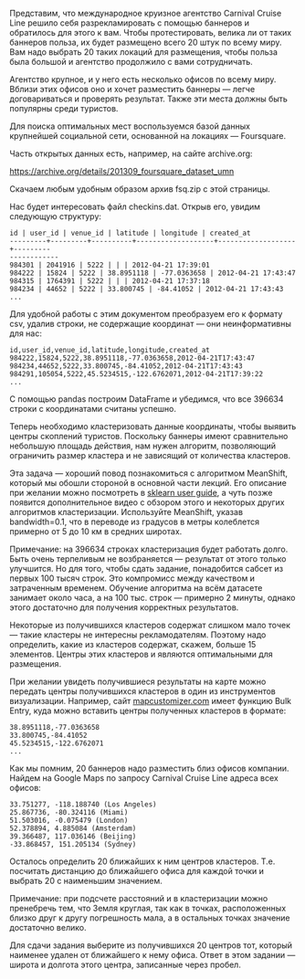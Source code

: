 Представим, что международное круизное агентство Carnival Cruise Line решило себя разрекламировать с помощью баннеров и обратилось для этого к вам. Чтобы протестировать, велика ли от таких баннеров польза, их будет размещено всего 20 штук по всему миру. Вам надо выбрать 20 таких локаций для размещения, чтобы польза была большой и агентство продолжило с вами сотрудничать.

Агентство крупное, и у него есть несколько офисов по всему миру. Вблизи этих офисов оно и хочет разместить баннеры — легче договариваться и проверять результат. Также эти места должны быть популярны среди туристов.

Для поиска оптимальных мест воспользуемся базой данных крупнейшей социальной сети, основанной на локациях — Foursquare.

Часть открытых данных есть, например, на сайте archive.org:

https://archive.org/details/201309_foursquare_dataset_umn

Скачаем любым удобным образом архив fsq.zip с этой страницы.

Нас будет интересовать файл checkins.dat. Открыв его, увидим следующую структуру:

```
id | user_id | venue_id | latitude | longitude | created_at
---------+---------+----------+-------------------+-------------------+---------
------------
984301 | 2041916 | 5222 | | | 2012-04-21 17:39:01
984222 | 15824 | 5222 | 38.8951118 | -77.0363658 | 2012-04-21 17:43:47
984315 | 1764391 | 5222 | | | 2012-04-21 17:37:18
984234 | 44652 | 5222 | 33.800745 | -84.41052 | 2012-04-21 17:43:43
...
```
Для удобной работы с этим документом преобразуем его к формату csv, удалив строки, не содержащие координат — они неинформативны для нас:

```
id,user_id,venue_id,latitude,longitude,created_at
984222,15824,5222,38.8951118,-77.0363658,2012-04-21T17:43:47
984234,44652,5222,33.800745,-84.41052,2012-04-21T17:43:43
984291,105054,5222,45.5234515,-122.6762071,2012-04-21T17:39:22
...
```
С помощью pandas построим DataFrame и убедимся, что все 396634 строки с координатами считаны успешно.

Теперь необходимо кластеризовать данные координаты, чтобы выявить центры скоплений туристов. Поскольку баннеры имеют сравнительно небольшую площадь действия, нам нужен алгоритм, позволяющий ограничить размер кластера и не зависящий от количества кластеров.

Эта задача — хороший повод познакомиться с алгоритмом MeanShift, который мы обошли стороной в основной части лекций. Его описание при желании можно посмотреть в [sklearn user guide](http://scikit-learn.org/stable/modules/clustering.html#mean-shift), а чуть позже появится дополнительное видео с обзором этого и некоторых других алгоритмов кластеризации. Используйте MeanShift, указав bandwidth=0.1, что в переводе из градусов в метры колеблется примерно от 5 до 10 км в средних широтах.

Примечание: на 396634 строках кластеризация будет работать долго. Быть очень терпеливым не возбраняется — результат от этого только улучшится. Но для того, чтобы сдать задание, понадобится сабсет из первых 100 тысяч строк. Это компромисс между качеством и затраченным временем. Обучение алгоритма на всём датасете занимает около часа, а на 100 тыс. строк — примерно 2 минуты, однако этого достаточно для получения корректных результатов.

Некоторые из получившихся кластеров содержат слишком мало точек — такие кластеры не интересны рекламодателям. Поэтому надо определить, какие из кластеров содержат, скажем, больше 15 элементов. Центры этих кластеров и являются оптимальными для размещения.

При желании увидеть получившиеся результаты на карте можно передать центры получившихся кластеров в один из инструментов визуализации. Например, сайт [mapcustomizer.com](https://www.mapcustomizer.com/) имеет функцию Bulk Entry, куда можно вставить центры полученных кластеров в формате:

```
38.8951118,-77.0363658
33.800745,-84.41052
45.5234515,-122.6762071
...
```
Как мы помним, 20 баннеров надо разместить близ офисов компании. Найдем на Google Maps по запросу Carnival Cruise Line адреса всех офисов:

```
33.751277, -118.188740 (Los Angeles)
25.867736, -80.324116 (Miami)
51.503016, -0.075479 (London)
52.378894, 4.885084 (Amsterdam)
39.366487, 117.036146 (Beijing)
-33.868457, 151.205134 (Sydney)
```
Осталось определить 20 ближайших к ним центров кластеров. Т.е. посчитать дистанцию до ближайшего офиса для каждой точки и выбрать 20 с наименьшим значением.

Примечание: при подсчете расстояний и в кластеризации можно пренебречь тем, что Земля круглая, так как в точках, расположенных близко друг к другу погрешность мала, а в остальных точках значение достаточно велико.

Для сдачи задания выберите из получившихся 20 центров тот, который наименее удален от ближайшего к нему офиса. Ответ в этом задании — широта и долгота этого центра, записанные через пробел.
